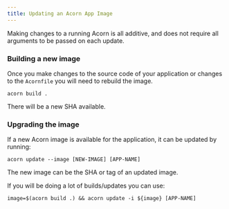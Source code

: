 ```yaml
---
title: Updating an Acorn App Image
---
```


Making changes to a running Acorn is all additive, and does not require all arguments to be passed on each update.

### Building a new image

Once you make changes to the source code of your application or changes to the `Acornfile` you will need to rebuild the image.

`acorn build .`

There will be a new SHA available.

### Upgrading the image

If a new Acorn image is available for the application, it can be updated by running:

`acorn update --image [NEW-IMAGE] [APP-NAME]`

The new image can be the SHA or tag of an updated image.

If you will be doing a lot of builds/updates you can use:

```shell
image=$(acorn build .) && acorn update -i ${image} [APP-NAME]
```
